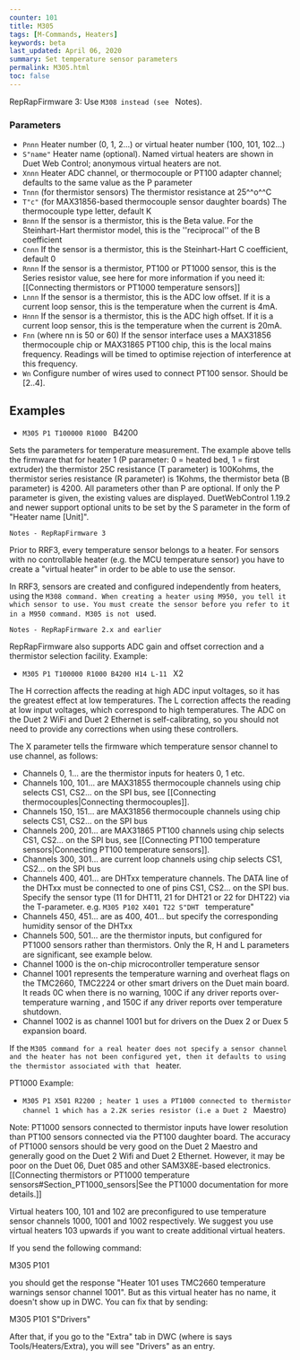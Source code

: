 ```yaml
---
counter: 101
title: M305
tags: [M-Commands, Heaters] 
keywords: beta 
last_updated: April 06, 2020 
summary: Set temperature sensor parameters 
permalink: M305.html
toc: false 
---
```



RepRapFirmware 3: Use ` M308 instead (see  ` Notes).

### Parameters

* `Pnnn` Heater number (0, 1, 2...) or virtual heater number (100, 101, 102...)
* `S"name"` Heater name (optional). Named virtual heaters are shown in Duet Web Control; anonymous virtual heaters are not.
* `Xnnn` Heater ADC channel, or thermocouple or PT100 adapter channel; defaults to the same value as the P parameter
* `Tnnn` (for thermistor sensors) The thermistor resistance at 25^^o^^C
* `T"c"` (for MAX31856-based thermocouple sensor daughter boards) The thermocouple type letter, default K
* `Bnnn` If the sensor is a thermistor, this is the Beta value.  For the Steinhart-Hart thermistor model, this is the ''reciprocal'' of the  B coefficient
* `Cnnn` If the sensor is a thermistor, this is the Steinhart-Hart C coefficient, default 0
* `Rnnn` If the sensor is a thermistor, PT100 or PT1000 sensor, this is the Series resistor value, see here for more information if you need it: [[Connecting thermistors or PT1000 temperature sensors]]
* `Lnnn` If the sensor is a thermistor, this is the ADC low offset. If it is a current loop sensor, this is the temperature when the current is 4mA.
* `Hnnn` If the sensor is a thermistor, this is the ADC high offset. If it is a current loop sensor, this is the temperature when the current is 20mA.
* `Fnn` (where nn is 50 or 60) If the sensor interface uses a MAX31856 thermocouple chip or MAX31865 PT100 chip, this is the local mains frequency. Readings will be timed to optimise rejection of interference at this frequency.
* `Wn` Configure number of wires used to connect PT100 sensor. Should be [2..4].

## Examples

* ` M305 P1 T100000 R1000  ` B4200

Sets the parameters for temperature measurement. The example above tells the firmware that for heater 1 (P parameter: 0 = heated bed, 1 = first extruder) the thermistor 25C resistance (T parameter) is 100Kohms, the thermistor series resistance (R parameter) is 1Kohms, the thermistor beta (B parameter) is 4200. All parameters other than P are optional. If only the P parameter is given, the existing values are displayed. DuetWebControl 1.19.2 and newer support optional units to be set by the S parameter in the form of "Heater name [Unit]".

`Notes - RepRapFirmware 3`

Prior to RRF3, every temperature sensor belongs to a heater. For sensors with no controllable heater (e.g. the MCU temperature sensor) you have to create a "virtual heater" in order to be able to use the sensor.

In RRF3, sensors are created and configured independently from heaters, using the ` M308 command. When creating a heater using M950, you tell it which sensor to use. You must create the sensor before you refer to it in a M950 command. M305 is not  ` used.

`Notes - RepRapFirmware 2.x and earlier`

RepRapFirmware also supports ADC gain and offset correction and a thermistor selection facility. Example:

* ` M305 P1 T100000 R1000 B4200 H14 L-11  ` X2

The H correction affects the reading at high ADC input voltages, so it has the greatest effect at low temperatures. The L correction affects the reading at low input voltages, which correspond to high temperatures. The ADC on the Duet 2 WiFi and Duet 2 Ethernet is self-calibrating, so you should not need to provide any corrections when using these controllers.

The X parameter tells the firmware which temperature sensor channel to use channel, as follows:

* Channels 0, 1... are the thermistor inputs for heaters 0, 1 etc.
* Channels 100, 101... are MAX31855 thermocouple channels using chip selects CS1, CS2... on the SPI bus, see [[Connecting thermocouples|Connecting thermocouples]].
* Channels 150, 151... are MAX31856 thermocouple channels using chip selects CS1, CS2... on the SPI bus
* Channels 200, 201... are MAX31865 PT100 channels using chip selects CS1, CS2... on the SPI bus, see [[Connecting PT100 temperature sensors|Connecting PT100 temperature sensors]].
* Channels 300, 301... are current loop channels using chip selects CS1, CS2... on the SPI bus
* Channels 400, 401... are DHTxx temperature channels. The DATA line of the DHTxx must be connected to one of pins CS1, CS2... on the SPI bus. Specify the sensor type (11 for DHT11, 21 for DHT21 or 22 for DHT22) via the T-parameter. e.g. ` M305 P102 X401 T22 S"DHT  ` temperature"
* Channels 450, 451... are as 400, 401... but specify the corresponding humidity sensor of the DHTxx
* Channels 500, 501... are the thermistor inputs, but configured for PT1000 sensors rather than thermistors.  Only the R, H and L parameters are significant, see example below.
* Channel 1000 is the on-chip microcontroller temperature sensor
* Channel 1001 represents the temperature warning and overheat flags on the TMC2660, TMC2224 or other smart drivers on the Duet main board. It reads 0C when there is no warning, 100C if any driver reports over-temperature warning , and 150C if any driver reports over temperature shutdown.
* Channel 1002 is as channel 1001 but for drivers on the Duex 2 or Duex 5 expansion board.

If the ` M305 command for a real heater does not specify a sensor channel and the heater has not been configured yet, then it defaults to using the thermistor associated with that  ` heater.

PT1000 Example:

* ` M305 P1 X501 R2200 ; heater 1 uses a PT1000 connected to thermistor channel 1 which has a 2.2K series resistor (i.e a Duet 2  ` Maestro)

Note: PT1000 sensors connected to thermistor inputs have lower resolution than PT100 sensors connected via the PT100 daughter board. The accuracy of PT1000 sensors should be very good on the Duet 2 Maestro and generally good on the Duet 2 Wifi and Duet 2 Ethernet. However, it may be poor on the Duet 06, Duet 085 and other SAM3X8E-based electronics. [[Connecting thermistors or PT1000 temperature sensors#Section_PT1000_sensors|See the PT1000 documentation for more details.]]

Virtual heaters 100, 101 and 102 are preconfigured to use temperature sensor channels 1000, 1001 and 1002 respectively. We suggest you use virtual heaters 103 upwards if you want to create additional virtual heaters.

If you send the following command:

M305 P101

you should get the response "Heater 101 uses TMC2660 temperature warnings sensor channel 1001". But as this virtual heater has no name, it doesn't show up in DWC. You can fix that by sending:

M305 P101 S"Drivers"

After that, if you go to the "Extra" tab in DWC (where is says Tools/Heaters/Extra), you will see "Drivers" as an entry.

